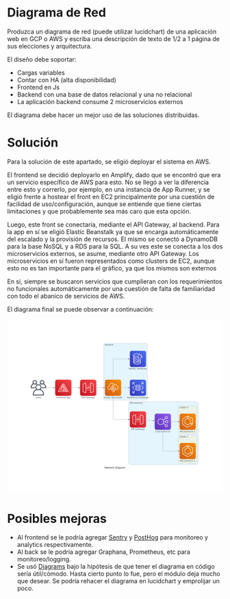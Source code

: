 # Diagrama de Red

Produzca un diagrama de red (puede utilizar lucidchart) de una aplicación web en GCP o AWS y escriba una descripción de texto de 1/2 a 1 página de sus elecciones y arquitectura.

El diseño debe soportar:
- Cargas variables
- Contar con HA (alta disponibilidad)
- Frontend en Js
- Backend con una base de datos relacional y una no relacional
- La aplicación backend consume 2 microservicios externos

El diagrama debe hacer un mejor uso de las soluciones distribuidas.

# Solución

Para la solución de este apartado, se eligió deployar el sistema en AWS.

El frontend se decidió deployarlo en Amplify, dado que se encontró que era un servicio específico de AWS para esto. No se llegó a ver la diferencia entre esto y correrlo, por ejemplo, en una instancia de App Runner, y se eligió frente a hostear el front en EC2 principalmente por una cuestión de facilidad de uso/configuración, aunque se entiende que tiene ciertas limitaciones y que probablemente sea más caro que esta opción.

Luego, este front se conectaría, mediante el API Gateway, al backend. Para la app en sí se eligió Elastic Beanstalk ya que se encarga automáticamente del escalado y la provisión de recursos. El mismo se conectó a DynamoDB para la base NoSQL y a RDS para la SQL. A su ves este se conecta a los dos microservicios externos, se asume, mediante otro API Gateway. Los microservicios en sí fueron representados como clusters de EC2, aunque esto no es tan importante para el gráfico, ya que los mismos son externos

En sí, siempre se buscaron servicios que cumplieran con los requerimientos no funcionales automáticamente por una cuestión de falta de familiaridad con todo el abanico de servicios de AWS.

El diagrama final se puede observar a continuación:

![diagrama de red](network_diagram.png)

# Posibles mejoras

- Al frontend se le podría agregar [Sentry](https://sentry.io/welcome/) y [PostHog](https://posthog.com/) para monitoreo y analytics respectivamente.
- Al back se le podría agregar Graphana, Prometheus, etc para monitoreo/logging.
- Se usó [Diagrams](https://diagrams.mingrammer.com/) bajo la hipótesis de que tener el diagrama en código sería útil/cómodo. Hasta cierto punto lo fue, pero el módulo deja mucho que desear. Se podría rehacer el diagrama en lucidchart y emprolijar un poco.
